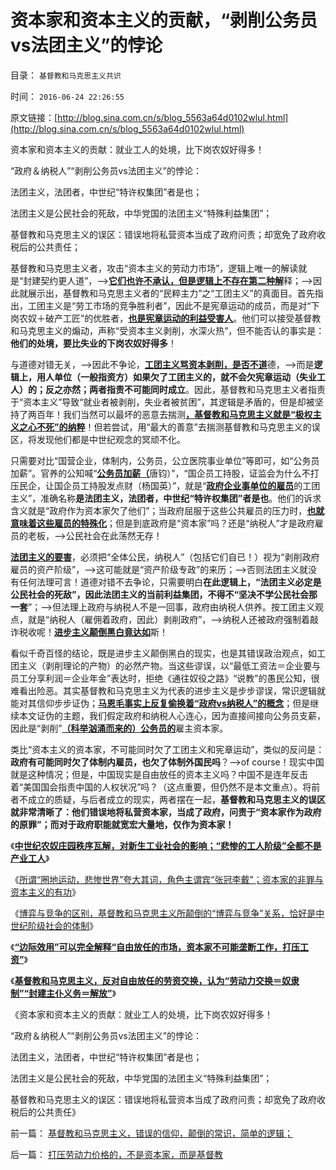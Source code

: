 # 资本家和资本主义的贡献，“剥削公务员vs法团主义”的悖论

目录： `基督教和马克思主义共识` 

时间： `2016-06-24 22:26:55` 

原文链接：[http://blog.sina.com.cn/s/blog_5563a64d0102wlul.html](http://blog.sina.com.cn/s/blog_5563a64d0102wlul.html)

资本家和资本主义的贡献：就业工人的处境，比下岗农奴好得多！

“政府＆纳税人”“剥削公务员vs法团主义”的悖论：

法团主义，法团者，中世纪“特许权集团”者是也；

法团主义是公民社会的死敌，中华党国的法团主义“特殊利益集团”；

基督教和马克思主义的误区：错误地将私营资本当成了政府问责；却宽免了政府收税后的公共责任；

基督教和马克思主义者，攻击“资本主义的劳动力市场”，逻辑上唯一的解读就是“封建契约更人道”，——>[**它们也许不承认，但是逻辑上不存在第二种解**](../../../2015/11/3/进步主义的本质是不可调和的暴力复古；.md)释；——>因此就展示出，基督教和马克思主义者的“民粹主力”之“工团主义”的真面目。首先指出，工团主义是“劳工市场的竞争胜利者”，因此不是宪章运动的成员，而是对“下岗农奴＋破产工匠”的优胜者，[**也是宪章运动的利益受害人**](../../../2014/11/16/西方社会主流左倾，形成“反企业私有＝进步观念”的传统共识.md)。他们可以接受基督教和马克思主义的煽动，声称“受资本主义剥削，水深火热”，但不能否认的事实是：**他们的处境，要比失业的下岗农奴好得多**！

与道德对错无关，——>因此不争论，[**工团主义骂资本剥削，是否不道**](../../../2014/11/16/西方社会主流左倾，形成“反企业私有＝进步观念”的传统共识.md)德，——>而是**逻辑上，用人单位（一般指资方）如果欠了工团主义的，就不会欠宪章运动（失业工人）的；反之亦然；两者指责不可能同时成立**。因此，基督教和马克思主义者指责于“资本主义”导致“就业者被剥削，失业者被贫困”，其逻辑是矛盾的，但是却被坚持了两百年！我们当然可以最坏的恶意去揣测[**，基督教和马克思主义就是“极权主义之心不死”的纳粹**](../../../2014/5/8/被过度解释的“德国禁止宣扬纳粹”，历史口径的国际惯例和中国特色.md)！但若尝试，用“最大的善意”去揣测基督教和马克思主义的误区，将发现他们都是中世纪观念的冥顽不化。

只需要对比“国营企业，体制内，公务员，公立医院事业单位”等即可，如“公务员加薪”。官养的公知喊“[**公务员加薪（**](http://blog.sina.com.cn/s/blog_14dbd83cd0102w550.html)唐钧）”，“国企员工持股，证监会为什么不打压民企，让国企员工持股发点财（杨国英）”，就是“[**政府企业事单位的雇员**](http://blog.sina.com.cn/s/blog_cc521dde0102vx1j.html)的工团主义”，准确名称**是法团主义，法团者，中世纪“特许权集团”者是也**。他们的诉求含义就是“政府作为资本家欠了他们”；当政府屈服于这些公共雇员的压力时，[**也就意味着这些雇员的特殊化**](../../../2014/9/7/为什么大宪章是任何改革成功的最核心要素？.md)；但是到底政府是“资本家”吗？还是“纳税人”才是政府雇员的老板，——>公民社会在此荡然无存！

[**法团主义的要害**](../../../2014/3/27/什么是法团和法团主义？农民是法团吗？自治是法团吗？.md)，必须把“全体公民，纳税人”（包括它们自已！）视为“剥削政府雇员的资产阶级”，——>这可能就是“资产阶级专政”的来历；——>否则法团主义就没有任何法理可言！道德对错不去争论，只需要明白**在此逻辑上，“法团主义必定是公民社会的死敌”，因此法团主义的当前利益集团，不得不“坚决不学公民社会那一套**”；——>但法理上政府与纳税人不是一回事，政府由纳税人供养。按工团主义观点，就是“纳税人（雇佣着政府，因此）剥削政府”，——>纳税人还被政府强制着敲诈税收呢！[**进步主义颠倒黑白竟达如**](../../../2016/5/2/基督教令到进步主义，成为西方最广泛的意识形态.md)斯！

看似千奇百怪的结论，既是进步主义颠倒黑白的现实，也是其错误政治观点，如工团主义（剥削理论的产物）的必然产物。当这些谬误，以“最低工资法＝企业要与员工分享利润＝企业年金”表达时，拒绝《通往奴役之路》“说教”的愚民公知，很难看出险恶。其实基督教和马克思主义为代表的进步主义是步步谬误，常识逻辑就能对其信仰步步证伪；[**马恩毛事实上反复偷换着“政府vs纳税人”的概念**](../../../2014/4/25/毛左只是公知和民粹公识中的激进者.md)；但是继续本文证伪的主题，我们假定政府和纳税人心连心，因为直接间接向公务员支薪，因此是“剥削”[**（科举汹涌而来的）公务员的**](../../../2013/2/11/科举不是教育,举国体制导致知识分子就业无门，走投无路；.md)雇主资本家。

类比“资本主义的资本家，不可能同时欠了工团主义和宪章运动”，类似的反问是：**政府有可能同时欠了体制内雇员，也欠了体制外国民吗**？——>of
course！现实中国就是这种情况；但是，中国现实是自由放任的资本主义吗？中国不是连年反击着“美国国会指责中国的人权状况”吗？（这点重要，但仍然不是本文重点）。将前者不成立的质疑，与后者成立的现实，两者摆在一起，**基督教和马克思主义的误区就非常清晰了：他们错误地将私营资本家，当成了政府，问责于“资本家作为政府的原罪”；而对于政府职能就宽宏大量地，仅作为资本家！**

《[**中世纪农奴庄园秩序瓦解，对新生工业社会的影响；“悲惨的工人阶级”全都不是产业工人**](../../../2016/6/19/英国中世纪农奴庄园秩序瓦解，对新生工业社会的逻辑影响；.md)》

《[所谓“圈地运动，悲惨世界”夸大其词，角色主谓宾“张冠李戴”；资本家的非罪与资本主义的有功](../../../2016/6/20/所谓“圈地运动，悲惨世界”夸大其词，角色主谓宾“张冠李戴”；.md)》

《[博弈与竞争的区别，基督教和马克思主义所颠倒的“博弈与竞争”关系，恰好是中世纪阶级社会的体制](../../../2016/6/21/博弈与竞争的区别，资本家博弈于工人，与其他资本家竞争；.md)》

《[**“边际效用”可以完全解释“自由放任的市场，资本家不可能垄断工作，打压工资”**](../../../2016/6/22/自由放任的劳资市场，不能形成“资本家垄断工作，打压工资”.md)》

《[**基督教和马克思主义，反对自由放任的劳资交换，认为“劳动力交换＝奴隶制”“封建主仆义务＝解放”**](../../../2016/6/23/打压劳动力价格的，不是资本家，而是基督教.md)》

《资本家和资本主义的贡献：就业工人的处境，比下岗农奴好得多！

“政府＆纳税人”“剥削公务员vs法团主义”的悖论：

法团主义，法团者，中世纪“特许权集团”者是也；

法团主义是公民社会的死敌，中华党国的法团主义“特殊利益集团”；

基督教和马克思主义的误区：错误地将私营资本当成了政府问责；却宽免了政府收税后的公共责任》

前一篇： [基督教和马克思主义，错误的信仰，颠倒的常识，简单的逻辑；](../../../2016/6/25/基督教和马克思主义，错误的信仰，颠倒的常识，简单的逻辑；.md)

后一篇： [打压劳动力价格的，不是资本家，而是基督教](../../../2016/6/23/打压劳动力价格的，不是资本家，而是基督教.md)

